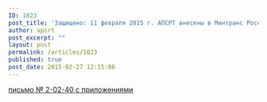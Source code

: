 ```yaml
---
ID: 1023
post_title: 'Защищено: 11 февраля 2015 г. АПСРТ внесены в Минтранс России предложения (письмо № 2-02-40 с приложениями) в Перечень первоочередных мероприятий Правительства РФ по обеспечению устойчивого развития экономики и социальной стабильности (в раздел II «Поддержка отраслей экономики»)'
author: apsrt
post_excerpt: ""
layout: post
permalink: /articles/1023
published: true
post_date: 2015-02-27 12:15:06
---
```

<a href="http://www.apsrt.ru/wp-content/uploads/2015/02/письмо-№-2-02-40-с-приложениями.docx">письмо № 2-02-40 с приложениями</a>